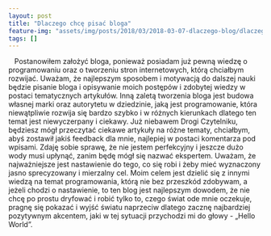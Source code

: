 ```yaml
---
layout: post
title: "Dlaczego chcę pisać bloga"
feature-img: "assets/img/posts/2018/03/2018-03-07-dlaczego-blog/dlaczego-blog.jpeg"
tags: []
---
```


<font class="base-font-size">
&nbsp;&nbsp;&nbsp;Postanowiłem założyć bloga, ponieważ posiadam już pewną wiedzę o programowaniu oraz o tworzeniu stron internetowych, którą chciałbym rozwijać. Uważam, że najlepszym sposobem i motywacją do dalszej nauki będzie pisanie bloga i opisywanie moich postępów i zdobytej wiedzy w postaci tematycznych artykułów. Inną zaletą tworzenia bloga jest budowa własnej marki oraz autorytetu w dziedzinie, jaką jest programowanie, która niewątpliwie rozwija się bardzo szybko i w różnych kierunkach dlatego ten temat jest niewyczerpany i ciekawy. Już niebawem Drogi Czytelniku, będziesz mógł przeczytać ciekawe artykuły na różne tematy, chciałbym, abyś zostawił jakiś feedback dla mnie, najlepiej w postaci komentarza pod wpisami. Zdaję sobie sprawę, że nie jestem perfekcyjny i jeszcze dużo wody musi upłynąć, zanim będę mógł się nazwać ekspertem. Uważam, że najważniejsze jest nastawienie do tego, co się robi i żeby mieć wyznaczony jasno sprecyzowany i mierzalny cel. Moim celem jest dzielić się z innymi wiedzą na temat programowania, którą nie bez przeszkód zdobywam, a jeżeli chodzi o nastawienie, to ten blog jest najlepszym dowodem, że nie chcę po prostu dryfować i robić tylko to, czego świat ode mnie oczekuje, pragnę się pokazać i wyjść światu naprzeciw dlatego zacznę najbardziej pozytywnym akcentem, jaki w tej sytuacji przychodzi mi do głowy - „Hello World”.
</font>
